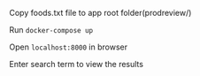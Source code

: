 Copy foods.txt file to app root folder(prodreview/)

Run `docker-compose up`

Open `localhost:8000` in browser

Enter search term to view the results